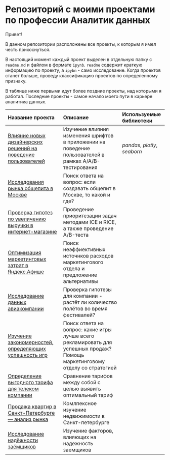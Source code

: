 # Репозиторий с моими проектами по профессии Аналитик данных

Привет!

В данном репозитории расположены все проекты, к которым я имел честь прикоснуться. 

В настоящий момент каждый проект выделен в отдельную папку с `readme.md` и файлом в формате `ipynb`. `readme` содержит краткую информацию по проекту, а `ipybn` - само исследование. Когда проектов станет больше, проведу классификацию проектов по определенному признаку. 


В таблице ниже первыми идут более поздние проекты, над которыми я работал. Последние проекты - самое начало моего пути в карьере аналитика данных.


| Название проекта | Описание | Используемые библиотеки | 
| :---------------------- | :---------------------- | :---------------------- |
| [Влияние новых дизайнерских решений на поведение пользователей](aab-fonts) | Изучение влияния изменения шрифтов в приложении на поведение пользователей в рамках A/A/B-тестирования| *pandas*, *plotly*, *seaborn* |
|[ Исследования рынка общепита в Москве](Catering%20est.%20market)| Поиск ответа на вопрос: если создавать общепит в Москве, то какой и где? | 
|[Проверка гипотез по увеличению выручки в интернет-магазине](ABtest%20plus%20ICE%20RICE)|  Проведение приоритезации задач методами ICE и RICE, а также проведение A/B-теста|
|[Оптимизация маркетинговых затрат в Яндекс.Афише](Marketing%20costs)| Поиск неэффиективных источнков расходов маркетингового отдела и предложение альтернативы  |
|[Исследование данных авиакомпании](Avia-research)| Проверка гипотезы для компании - растёт ли количество полётов во время фестивалей?|
|[Изучение закономерностей, определяющих успешность игр](Computer%20Sales)| Поиск ответа на вопрос: какие игры лучше всего рекламировать для успешных продаж? Помощь маркетинговому отделу со стратегией|
|[Определение выгодного тарифа для телеком компании](Plan%20research)| Сравнение тарифов между собой с целью выявить оптимальный тариф|
|[Продажа квартир в Санкт-Петербурге — анализ рынка](flats%20research)| Комлпексное изучение недвижимости в Санкт-петербурге|
|[Исследование надёжности заёмщиков](Borrower%20reliability)| Изучение факторов, влияющих на надежность заемщиков|
